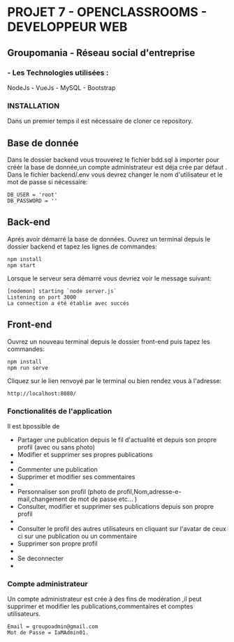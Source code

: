 # PROJET 7 - OPENCLASSROOMS - DEVELOPPEUR WEB

## Groupomania - Réseau social d'entreprise

###  - Les Technologies utilisées :
NodeJs - VueJs - MySQL - Bootstrap 

### INSTALLATION
Dans un premier temps il est nécessaire de cloner ce repository.

## Base de donnée
Dans le dossier backend vous trouverez le fichier bdd.sql à importer  pour créér la base de donnée,un compte administrateur est déja crée par défaut .
Dans le fichier backend/.env vous devrez changer le nom d'utilisateur et le mot de passe si nécessaire:
```
DB_USER = 'root'
DB_PASSWORD = ''
```
## Back-end
Aprés avoir démarré la base de données.
Ouvrez un terminal depuis le dossier backend et tapez les lignes de commandes:
```
npm install
npm start
```
Lorsque le serveur sera démarré vous devriez voir le message suivant:
```
[nodemon] starting `node server.js`
Listening on port 3000
La connection a été établie avec succés 
```

## Front-end
Ouvrez un nouveau terminal depuis le dossier front-end puis tapez les commandes:
```
npm install
npm run serve
```
Cliquez sur le lien renvoyé par le terminal ou bien rendez vous à l'adresse:
```
http://localhost:8080/
```
### Fonctionalités de l'application
Il est bpossible de
<ul>
  <li>Partager une publication depuis le fil d'actualité et depuis son propre profil (avec ou sans photo)</li>
  <li>Modifier et supprimer  ses propres publications <li>
  <li>Commenter une publication</li>
  <li>Supprimer et modifier ses commentaires<li>
  <li>Personnaliser son profil (photo de profil,Nom,adresse-e-mail,changement de mot de passe etc... )</li>
  <li>Consulter, modifier et supprimer ses publications depuis son propre profil<li>
  <li>Consulter le profil des autres utilisateurs en cliquant sur l'avatar de ceux ci sur une publication ou un commentaire</li>
  <li>Supprimer son propre profil<li>
  <li>Se deconnecter<li>
</ul>


### Compte administrateur
Un compte administrateur est crée à des fins de modération ,il peut supprimer et modifier les publications,commentaires et comptes utilisateurs.
```
Email = groupoadmin@gmail.com
Mot de Passe = IaMAdmin01.
```

